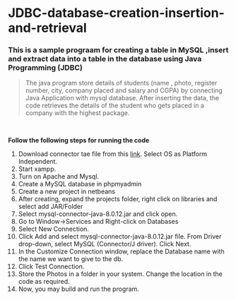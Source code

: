# JDBC-database-creation-insertion-and-retrieval
### This is a sample prograam for creating a table in MySQL ,insert and extract data into a table in the database using Java Programming (JDBC) 
> The java program store details of students (name , photo, register number, city, company placed and salary and CGPA) by connecting Java Application with mysql database. 
After inserting the data, the code retrieves the details of the student who gets placed in a company with the highest package.
</br>

**Follow the following steps for running the code**
1. Download connector tae file from this [link](https://dev.mysql.com/downloads/connector/j/). Select OS as Platform Independent.
1. Start xampp.
1. Turn on Apache and Mysql.
1. Create a MySQL database in phpmyadmin
1. Create a new project in netbeans
1. After creating, expand the projects folder, right click on libraries and select add JAR/Folder
1. Select mysql-connector-java-8.0.12.jar and click open. 
1. Go to Window->Services and Right-click on Databases 
1. Select New Connection.
1. Click Add and select mysql-connector-java-8.0.12.jar file. From Driver drop-down, select MySQL (Connector/J driver). Click Next.
1. In the Customize Connection window, replace the Database name with the name we want to give to the db.
1. Click Test Connection.
1. Store the Photos in a folder in your system. Change the location in the code as required.
1. Now, you may build and run the program.
